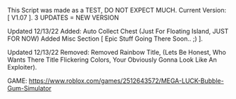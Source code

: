 This Script was made as a TEST, DO NOT EXPECT MUCH.
Current Version: [ V1.07 ].
3 UPDATES = NEW VERSION


Updated 12/13/22 Added:
Auto Collect Chest (Just For Floating Island, JUST FOR NOW)
Added Misc Section [ Epic Stuff Going There Soon.. ;) ].

Updated 12/13/22 Removed:
Removed Rainbow Title, (Lets Be Honest, Who Wants There Title Flickering Colors, Your Obviously Gonna Look Like An Exploiter).

GAME: https://www.roblox.com/games/2512643572/MEGA-LUCK-Bubble-Gum-Simulator
